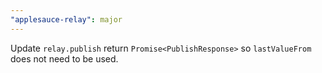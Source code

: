 ```yaml
---
"applesauce-relay": major
---
```


Update `relay.publish` return `Promise<PublishResponse>` so `lastValueFrom` does not need to be used.
